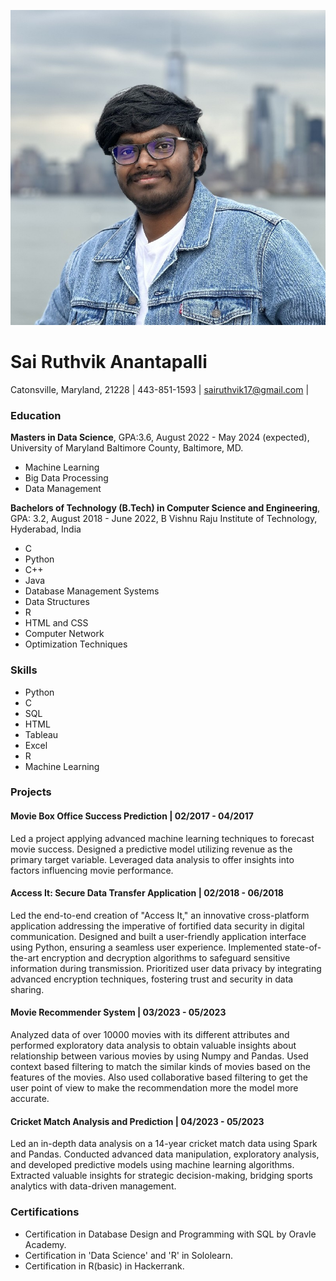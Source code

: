 ![Headshot](https://github.com/SaiRuthvik17/UMBC-DATA606-Capstone/blob/main/Docs/headshot.jpeg)

# Sai Ruthvik Anantapalli
Catonsville, Maryland, 21228 | 443-851-1593 | sairuthvik17@gmail.com | 

### Education

**Masters in Data Science**, GPA:3.6, 
August 2022 - May 2024 (expected),
University of Maryland Baltimore County, Baltimore, MD.
- Machine Learning
- Big Data Processing
- Data Management


**Bachelors of Technology (B.Tech) in Computer Science and Engineering**, GPA: 3.2, August 2018 - June 2022, B Vishnu Raju Institute of Technology, Hyderabad, India
- C
- Python
- C++
- Java
- Database Management Systems
- Data Structures
- R
- HTML and CSS
- Computer Network
- Optimization Techniques



### Skills

- Python
- C
- SQL
- HTML
- Tableau
- Excel
- R
- Machine Learning

### Projects

#### Movie Box Office Success Prediction | 02/2017 - 04/2017

Led a project applying advanced machine learning techniques to forecast movie success. Designed a predictive model utilizing revenue as the primary target variable. Leveraged data analysis to offer insights into factors influencing movie performance.

#### Access It: Secure Data Transfer Application | 02/2018 - 06/2018

Led the end-to-end creation of "Access It," an innovative cross-platform application addressing the imperative of fortified data security in digital communication. Designed and built a user-friendly application interface using Python, ensuring a seamless user experience. Implemented state-of-the-art encryption and decryption algorithms to safeguard sensitive information during transmission. Prioritized user data privacy by integrating advanced encryption techniques, fostering trust and security in data sharing.

#### Movie Recommender System | 03/2023 - 05/2023

Analyzed data of over 10000 movies with its different attributes and performed exploratory data analysis to obtain valuable insights about relationship between various movies by using Numpy and Pandas. Used context based filtering to match the similar kinds of movies based on the features of the movies. Also used collaborative based filtering to get the user point of view to make the recommendation more the model more accurate. 

#### Cricket Match Analysis and Prediction | 04/2023 - 05/2023

Led an in-depth data analysis on a 14-year cricket match data using Spark and Pandas. Conducted advanced data manipulation, exploratory analysis, and developed predictive models using machine learning algorithms. Extracted valuable insights for strategic decision-making, bridging sports analytics with data-driven management.





### Certifications

- Certification in Database Design and Programming with SQL by Oravle Academy.
- Certification in 'Data Science' and 'R' in Sololearn.
- Certification in R(basic) in Hackerrank.

